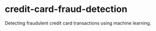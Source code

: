 # credit-card-fraud-detection
Detecting fraudulent credit card transactions using machine learning.
